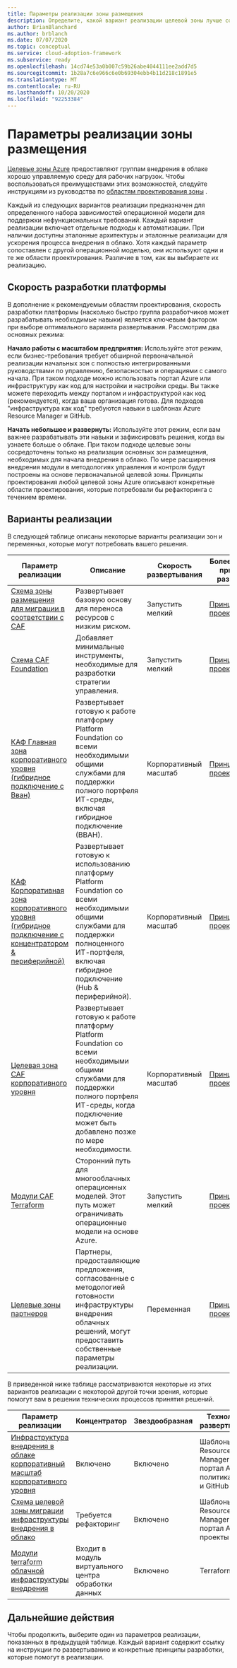 ```yaml
---
title: Параметры реализации зоны размещения
description: Определите, какой вариант реализации целевой зоны лучше соответствует вашим требованиям.
author: BrianBlanchard
ms.author: brblanch
ms.date: 07/07/2020
ms.topic: conceptual
ms.service: cloud-adoption-framework
ms.subservice: ready
ms.openlocfilehash: 14cd74e53a0b007c59b26abe4044111ee2add7d5
ms.sourcegitcommit: 1b28a7c6e966c6e0b69304ebb4b11d218c1891e5
ms.translationtype: MT
ms.contentlocale: ru-RU
ms.lasthandoff: 10/20/2020
ms.locfileid: "92253384"
---
```

# <a name="landing-zone-implementation-options"></a>Параметры реализации зоны размещения

[Целевые зоны Azure](./index.md) предоставляют группам внедрения в облаке хорошо управляемую среду для рабочих нагрузок. Чтобы воспользоваться преимуществами этих возможностей, следуйте инструкциям из руководства по [областям проектирования зоны](./design-areas.md) .

Каждый из следующих вариантов реализации предназначен для определенного набора зависимостей операционной модели для поддержки нефункциональных требований. Каждый вариант реализации включает отдельные подходы к автоматизации. При наличии доступны эталонные архитектуры и эталонные реализации для ускорения процесса внедрения в облако. Хотя каждый параметр сопоставлен с другой операционной моделью, они используют одни и те же области проектирования. Различие в том, как вы выбираете их реализацию.

## <a name="platform-development-velocity"></a>Скорость разработки платформы

В дополнение к рекомендуемым областям проектирования, скорость разработки платформы (насколько быстро группа разработчиков может разрабатывать необходимые навыки) является ключевым фактором при выборе оптимального варианта развертывания. Рассмотрим два основных режима:

**Начало работы с масштабом предприятия:** Используйте этот режим, если бизнес-требования требует обширной первоначальной реализации начальных зон с полностью интегрированными руководствами по управлению, безопасностью и операциями с самого начала. При таком подходе можно использовать портал Azure или инфраструктуру как код для настройки и настройки среды. Вы также можете переходить между порталом и инфраструктурой как код (рекомендуется), когда ваша организация готова. Для подходов "инфраструктура как код" требуются навыки в шаблонах Azure Resource Manager и GitHub.

**Начать небольшое и развернуть:** Используйте этот режим, если вам важнее разрабатывать эти навыки и зафиксировать решения, когда вы узнаете больше о облаке. При таком подходе целевые зоны сосредоточены только на реализации основных зон размещения, необходимых для начала внедрения в облако. По мере расширения внедрения модули в методологиях управления и контроля будут построены на основе первоначальной целевой зоны. Принципы проектирования любой целевой зоны Azure описывают конкретные области проектирования, которые потребовали бы рефакторинга с течением времени.

## <a name="implementation-options"></a>Варианты реализации

В следующей таблице описаны некоторые варианты реализации зон и переменных, которые могут потребовать вашего решения.

| Параметр реализации | Описание | Скорость развертывания | Более глубокие принципы разработки | Инструкции по развертыванию |
|---|---|---|---|---|
| [Схема зоны размещения для миграции в соответствии с CAF](./migrate-landing-zone.md) | Развертывает базовую основу для переноса ресурсов с низким риском. | Запустить мелкий | [Принципы проектирования](./migrate-landing-zone.md#design-principles) | [Развертывание](./migrate-landing-zone.md) |
| [Схема CAF Foundation](./foundation-blueprint.md) | Добавляет минимальные инструменты, необходимые для разработки стратегии управления. | Запустить мелкий | [Принципы проектирования](./foundation-blueprint.md#design-principles) | [Развертывание](./foundation-blueprint.md) |
| [КАФ Главная зона корпоративного уровня (гибридное подключение с Вван)](../enterprise-scale/index.md) | Развертывает готовую к работе платформу Platform Foundation со всеми необходимыми общими службами для поддержки полного портфеля ИТ-среды, включая гибридное подключение (ВВАН). | Корпоративный масштаб | [Принципы проектирования](../enterprise-scale/design-principles.md) | [Развертывание](https://github.com/Azure/Enterprise-Scale/blob/main/docs/reference/contoso/Readme.md) |
| [КАФ Корпоративная зона корпоративного уровня (гибридное подключение с концентратором & периферийной)](../enterprise-scale/index.md) | Развертывает готовую к использованию платформу Platform Foundation со всеми необходимыми общими службами для поддержки полноценного ИТ-портфеля, включая гибридное подключение (Hub & периферийной). | Корпоративный масштаб | [Принципы проектирования](../enterprise-scale/design-principles.md) | [Развертывание](https://github.com/Azure/Enterprise-Scale/blob/main/docs/reference/adventureworks/README.md) |
| [Целевая зона CAF корпоративного уровня](../enterprise-scale/index.md) | Развертывает готовую к работе платформу Platform Foundation со всеми необходимыми общими службами для поддержки полного портфеля ИТ-среды, когда подключение может быть добавлено позже по мере необходимости. | Корпоративный масштаб | [Принципы проектирования](../enterprise-scale/design-principles.md) | [Развертывание](https://github.com/Azure/Enterprise-Scale/blob/main/docs/reference/wingtip/README.md) |
| [Модули CAF Terraform](./terraform-landing-zone.md) | Сторонний путь для многооблачных операционных моделей. Этот путь может ограничивать операционные модели на основе Azure. | Запустить мелкий | [Принципы проектирования](./terraform-landing-zone.md#design-decisions) | [Развертывание](./terraform-landing-zone.md#customize-and-deploy-your-first-landing-zone) |
| [Целевые зоны партнеров](./partner-landing-zone.md) | Партнеры, предоставляющие предложения, согласованные с методологией готовности инфраструктуры внедрения облачных решений, могут предоставить собственные параметры реализации. | Переменная | [Принципы проектирования](./partner-landing-zone.md) | [Поиск партнера](https://www.microsoft.com/azure/partners/adopt?filters=ready) |

В приведенной ниже таблице рассматриваются некоторые из этих вариантов реализации с некоторой другой точки зрения, которые помогут вам в решении технических процессов принятия решений.

| Параметр реализации | Концентратор | Звездообразная | Технология развертывания | Инструкции по развертыванию |
|---|---|---|---|---|
| [Инфраструктура внедрения в облаке корпоративный масштаб корпоративного уровня](../enterprise-scale/index.md) | Включено  | Включено | Шаблоны Azure Resource Manager, портал Azure, политика Azure и GitHub | [Развертывание](../enterprise-scale/implementation-guidelines.md) |
| [Схема целевой зоны миграции инфраструктуры внедрения в облако](./migrate-landing-zone.md) | Требуется рефакторинг | Включено | Шаблоны Azure Resource Manager, портал Azure и проекты Azure | [Развертывание](./migrate-landing-zone.md) |
| [Модули terraform облачной инфраструктуры внедрения](./terraform-landing-zone.md)  | Входит в модуль виртуального центра обработки данных | Включено | Terraform | [Развертывание](./terraform-landing-zone.md#customize-and-deploy-your-first-landing-zone) |

## <a name="next-steps"></a>Дальнейшие действия

Чтобы продолжить, выберите один из параметров реализации, показанных в предыдущей таблице. Каждый вариант содержит ссылку на инструкции по развертыванию и конкретные принципы разработки, которые помогут в реализации.
